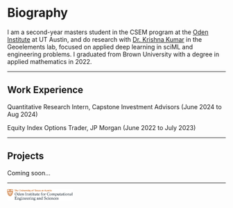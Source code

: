 # Biography
I am a second-year masters student in the CSEM program at the [Oden Institute](https://oden.utexas.edu/) at UT Austin, and do research with [Dr. Krishna Kumar](https://www.caee.utexas.edu/people/faculty/faculty-directory/krishna-kumar) in the Geoelements lab, focused on applied deep learning in sciML and engineering problems. I graduated from Brown University with a degree in applied mathematics in 2022.

---

## Work Experience

Quantitative Research Intern, Capstone Investment Advisors (June 2024 to Aug 2024)

Equity Index Options Trader, JP Morgan (June 2022 to July 2023)

---

## Projects
Coming soon...


--- 

<div id="center" style="float: left; max-width: 30%;border: 10px"> 
    <img src="images/oden_logo_rgb.png" />
</div> 
